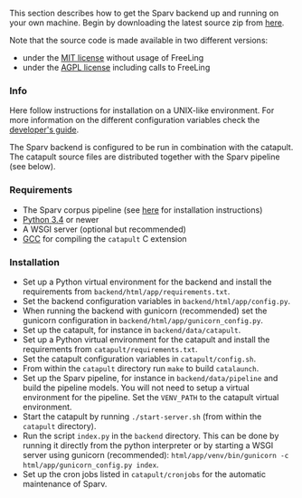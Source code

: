 
This section describes how to get the Sparv backend up and running on your own machine. Begin by downloading the latest source zip from [here](https://spraakbanken.gu.se/lb/pub/sparv.dist/sparv_backend/?C=M;O=D).

Note that the source code is made available in two different versions:

* under the [MIT license](https://opensource.org/licenses/MIT) without usage of FreeLing
* under the [AGPL license](http://www.gnu.org/licenses/agpl.html) including calls to FreeLing


### Info

Here follow instructions for installation on a UNIX-like environment.
For more information on the different configuration variables check the [developer's guide](https://spraakbanken.gu.se/eng/research/infrastructure/sparv/developersguides).

The Sparv backend is configured to be run in combination with the catapult. The catapult source files are distributed together with the Sparv pipeline (see below).

### Requirements

* The Sparv corpus pipeline (see [here](https://spraakbanken.gu.se/eng/research/infrastructure/sparv/distribution/pipeline) for installation instructions)
* [Python 3.4](http://python.org/) or newer
* A WSGI server (optional but recommended)
* [GCC](http://gcc.gnu.org/install) for compiling the `catapult` C extension

### Installation

* Set up a Python virtual environment for the backend and install the requirements from `backend/html/app/requirements.txt`.
* Set the backend configuration variables in `backend/html/app/config.py`.
* When running the backend with gunicorn (recommended) set the gunicorn
  configuration in `backend/html/app/gunicorn_config.py`.
* Set up the catapult, for instance in `backend/data/catapult`.
* Set up a Python virtual environment for the catapult and install the requirements from `catapult/requirements.txt`.
* Set the catapult configuration variables in `catapult/config.sh`.
* From within the `catapult` directory run `make` to build `catalaunch`.
* Set up the Sparv pipeline, for instance in `backend/data/pipeline` and build the pipeline models.
  You will not need to setup a virtual environment for the pipeline. Set the `VENV_PATH` to the
  catapult virtual environment.
* Start the catapult by running `./start-server.sh` (from within the `catapult` directory).
* Run the script `index.py` in the `backend` directory.
  This can be done by running it directly from the python interpreter or by starting a
  WSGI server using gunicorn (recommended): `html/app/venv/bin/gunicorn -c html/app/gunicorn_config.py index`.
* Set up the cron jobs listed in `catapult/cronjobs` for the automatic
maintenance of Sparv.

